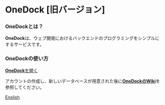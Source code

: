 # OneDock [旧バージョン]
### OneDockとは？
**OneDock**は、ウェブ開発におけるバックエンドのプログラミングをシンプルにするサービスです。

### OneDockの使い方
[**OneDock**を開く](https://tomocode.github.io/OneDock/)

アカウントの作成し、新しいデータベースが用意された後に[**OneDockのWiki**](https://github.com/tomocode/OneDock/wiki)を参照してください。


[Enslish](./english/README_English.md)
